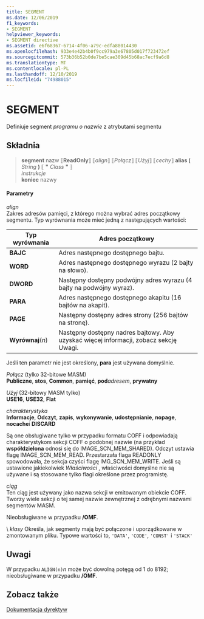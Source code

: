```yaml
---
title: SEGMENT
ms.date: 12/06/2019
f1_keywords:
- SEGMENT
helpviewer_keywords:
- SEGMENT directive
ms.assetid: e6f68367-6714-4f06-a79c-edfa88014430
ms.openlocfilehash: 933e4e42b4b0f9cc979a3e67805d017f723472ef
ms.sourcegitcommit: 573b36b52b0de7be5cae309d45b68ac7ecf9a6d8
ms.translationtype: MT
ms.contentlocale: pl-PL
ms.lasthandoff: 12/10/2019
ms.locfileid: "74988015"
---
```

# <a name="segment"></a>SEGMENT

Definiuje segment *programu o nazwie* z atrybutami segmentu

## <a name="syntax"></a>Składnia

> **segment** nazw ⟦**ReadOnly**⟧ ⟦*align*⟧ ⟦*Połącz*⟧ ⟦*Użyj*⟧ ⟦*cechy*⟧ **alias (** _String_ **)** ⟦ __"__ *Class* __"__ ⟧ \
> *instrukcje*\
> **koniec** nazwy

#### <a name="parameters"></a>Parametry

*align*<br/>
Zakres adresów pamięci, z którego można wybrać adres początkowy segmentu. Typ wyrównania może mieć jedną z następujących wartości:

|Typ wyrównania|Adres początkowy|
|----------------|----------------------|
|**BAJC**|Adres następnego dostępnego bajtu.|
|**WORD**|Adres następnego dostępnego wyrazu (2 bajty na słowo).|
|**DWORD**|Następny dostępny podwójny adres wyrazu (4 bajty na podwójny wyraz).|
|**PARA**|Adres następnego dostępnego akapitu (16 bajtów na akapit).|
|**PAGE**|Następny dostępny adres strony (256 bajtów na stronę).|
|**Wyrównaj**(*n*)|Następny dostępny *n*adres bajtowy. Aby uzyskać więcej informacji, zobacz sekcję Uwagi.|

Jeśli ten parametr nie jest określony, **para** jest używana domyślnie.

*Połącz* (tylko 32-bitowe MASM) \
**Publiczne**, **stos**, **Common**, **pamięć**, **pod**<em>adresem</em>, **prywatny**

*Użyj* (32-bitowy MASM tylko) \
**USE16**, **USE32**, **Flat**

*charakterystyka*\
**Informacje**, **Odczyt**, **zapis**, **wykonywanie**, **udostępnianie**, **nopage**, **nocache**i **DISCARD**

Są one obsługiwane tylko w przypadku formatu COFF i odpowiadają charakterystykom sekcji COFF o podobnej nazwie (na przykład **współdzielona** odnosi się do IMAGE_SCN_MEM_SHARED). Odczyt ustawia flagę IMAGE_SCN_MEM_READ. Przestarzała flaga READONLY spowodowała, że sekcja czyści flagę IMG_SCN_MEM_WRITE. Jeśli są ustawione jakiekolwiek *Właściwości* , właściwości domyślne nie są używane i są stosowane tylko flagi określone przez programistę.

_ciąg_\
Ten ciąg jest używany jako nazwa sekcji w emitowanym obiekcie COFF.  Tworzy wiele sekcji o tej samej nazwie zewnętrznej z odrębnymi nazwami segmentów MASM.

Nieobsługiwane w przypadku **/OMF**.

\ *klasy*
Określa, jak segmenty mają być połączone i uporządkowane w zmontowanym pliku. Typowe wartości to, `'DATA'`, `'CODE'`, `'CONST'` i `'STACK'`

## <a name="remarks"></a>Uwagi

W przypadku `ALIGN(n)`*n* może być dowolną potęgą od 1 do 8192; nieobsługiwane w przypadku **/OMF**.

## <a name="see-also"></a>Zobacz także

[Dokumentacja dyrektyw](directives-reference.md)
